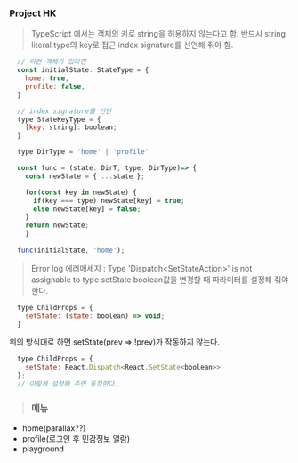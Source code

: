 ### Project HK

> TypeScript 에서는 객체의 키로 string을 허용하지 않는다고 함.
반드시 string literal type의 key로 접근 index signature를 선언해 줘야 함.

```js
  // 이런 객체가 있다면 
  const initialState: StateType = {
    home: true,
    profile: false,
  }

  // index signature를 선언
  type StateKeyType = {
    [key: string]: boolean;
  } 

  type DirType = 'home' | 'profile'

  const func = (state: DirT, type: DirType)=> {
    const newState = { ...state };

    for(const key in newState) {
      if(key === type) newState[key] = true;
      else newState[key] = false;
    }
    return newState;
    } 
    
  func(initialState, 'home');
``` 

> Error log
에러메세지 : Type 'Dispatch<SetStateAction<boolean>>' is not assignable to type
setState boolean값을 변경할 때 파라미터를 설정해 줘야 한다.
```js
  type ChildProps = {
    setState: (state: boolean) => void;
  }
```
위의 방식대로 하면 setState(prev => !prev)가 작동하지 않는다. 
```js
  type ChildProps = {
    setState: React.Dispatch<React.SetState<boolean>>
  };
  // 이렇게 설정해 주면 동작한다.
```

> ### 메뉴
- home(parallax??)
- profile(로그인 후 민감정보 열람)
- playground
